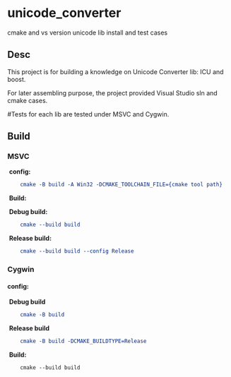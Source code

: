 # unicode_converter

cmake and vs version unicode lib install and test cases



## Desc

This project is for building a knowledge on Unicode Converter lib: ICU and boost. 

For later assembling purpose, the project provided Visual Studio sln and cmake cases.



#Tests for each lib are tested under MSVC and Cygwin. 

## Build 

### MSVC

​	**config:**

```cmake
    cmake -B build -A Win32 -DCMAKE_TOOLCHAIN_FILE={cmake tool path}
```

​	**Build:**

​			**Debug build:**

```cmake
	cmake --build build
```

​			**Release build:**

```cmake
	cmake --build build --config Release
```



### Cygwin 

#### 	config:

​		**Debug build**

```cmake
    cmake -B build 
```

​		**Release build**

```cmake
	cmake -B build -DCMAKE_BUILDTYPE=Release
```

​	**Build:**

```
	cmake --build build
```



